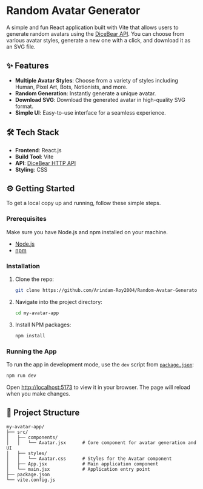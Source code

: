# Random Avatar Generator

A simple and fun React application built with Vite that allows users to generate random avatars using the [DiceBear API](https://www.dicebear.com/). You can choose from various avatar styles, generate a new one with a click, and download it as an SVG file.

## ✨ Features

-   **Multiple Avatar Styles**: Choose from a variety of styles including Human, Pixel Art, Bots, Notionists, and more.
-   **Random Generation**: Instantly generate a unique avatar.
-   **Download SVG**: Download the generated avatar in high-quality SVG format.
-   **Simple UI**: Easy-to-use interface for a seamless experience.

## 🛠️ Tech Stack

-   **Frontend**: React.js
-   **Build Tool**: Vite
-   **API**: [DiceBear HTTP API](https://www.dicebear.com/how-to-use/http-api)
-   **Styling**: CSS

## ⚙️ Getting Started

To get a local copy up and running, follow these simple steps.

### Prerequisites

Make sure you have Node.js and npm installed on your machine.
-   [Node.js](https://nodejs.org/)
-   [npm](https://www.npmjs.com/get-npm)

### Installation

1.  Clone the repo:
    ```sh
    git clone https://github.com/Arindam-Roy2004/Random-Avatar-Generator.git
    ```
2.  Navigate into the project directory:
    ```sh
    cd my-avatar-app
    ```
3.  Install NPM packages:
    ```sh
    npm install
    ```

### Running the App

To run the app in development mode, use the `dev` script from [`package.json`](./package.json):

```sh
npm run dev
```

Open [http://localhost:5173](http://localhost:5173) to view it in your browser. The page will reload when you make changes.

## 📂 Project Structure

```
my-avatar-app/
├── src/
│   ├── components/
│   │   └── Avatar.jsx      # Core component for avatar generation and UI
│   ├── styles/
│   │   └── Avatar.css      # Styles for the Avatar component
│   ├── App.jsx             # Main application component
│   └── main.jsx            # Application entry point
├── package.json
└── vite.config.js
```
